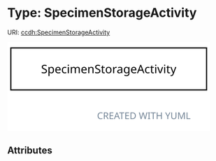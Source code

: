 
# Type: SpecimenStorageActivity




URI: [ccdh:SpecimenStorageActivity](https://ccdh.org/SpecimenStorageActivity)


![img](images/SpecimenStorageActivity.svg)

## Attributes

